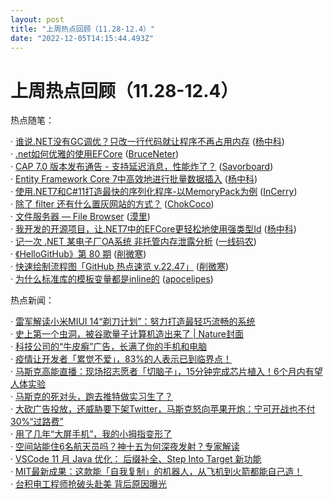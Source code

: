 ```yaml
---
layout: post
title: "上周热点回顾（11.28-12.4）"
date: "2022-12-05T14:15:44.493Z"
---
```

上周热点回顾（11.28-12.4）
==================

热点随笔：

· [谁说.NET没有GC调优？只改一行代码就让程序不再占用内存](https://www.cnblogs.com/rupeng/archive/2022/11/30/16937307.html) ([杨中科](https://www.cnblogs.com/rupeng/))  
· [.net如何优雅的使用EFCore](https://www.cnblogs.com/qwqwQAQ/archive/2022/11/28/16932139.html) ([BruceNeter](https://www.cnblogs.com/qwqwQAQ/))  
· [CAP 7.0 版本发布通告 - 支持延迟消息，性能炸了？](https://www.cnblogs.com/savorboard/archive/2022/11/28/cap-7-0.html) ([Savorboard](https://www.cnblogs.com/savorboard/))  
· [Entity Framework Core 7中高效地进行批量数据插入](https://www.cnblogs.com/rupeng/archive/2022/12/01/16940576.html) ([杨中科](https://www.cnblogs.com/rupeng/))  
· [使用.NET7和C#11打造最快的序列化程序-以MemoryPack为例](https://www.cnblogs.com/InCerry/archive/2022/12/02/how-to-make-the-fastest-net-serializer-with-net-7-c-11-case-of-memorypack.html) ([InCerry](https://www.cnblogs.com/InCerry/))  
· [除了 filter 还有什么置灰网站的方式？](https://www.cnblogs.com/coco1s/archive/2022/12/02/16943642.html) ([ChokCoco](https://www.cnblogs.com/coco1s/))  
· [文件服务器 — File Browser](https://www.cnblogs.com/zhurong/archive/2022/11/30/16937645.html) ([漠里](https://www.cnblogs.com/zhurong/))  
· [我开发的开源项目，让.NET7中的EFCore更轻松地使用强类型Id](https://www.cnblogs.com/rupeng/archive/2022/11/29/16934316.html) ([杨中科](https://www.cnblogs.com/rupeng/))  
· [记一次 .NET 某电子厂OA系统 非托管内存泄露分析](https://www.cnblogs.com/huangxincheng/archive/2022/12/02/16945067.html) ([一线码农](https://www.cnblogs.com/huangxincheng/))  
· [《HelloGitHub》第 80 期](https://www.cnblogs.com/xueweihan/archive/2022/11/28/16931268.html) ([削微寒](https://www.cnblogs.com/xueweihan/))  
· [快速绘制流程图「GitHub 热点速览 v.22.47」](https://www.cnblogs.com/xueweihan/archive/2022/12/01/16940364.html) ([削微寒](https://www.cnblogs.com/xueweihan/))  
· [为什么标准库的模板变量都是inline的](https://www.cnblogs.com/apocelipes/archive/2022/11/28/16931410.html) ([apocelipes](https://www.cnblogs.com/apocelipes/))

热点新闻：

· [雷军解读小米MIUI 14“剃刀计划”：努力打造最轻巧流畅的系统](https://news.cnblogs.com/n/732556/)  
· [史上第一个虫洞，被谷歌量子计算机造出来了 | Nature封面](https://news.cnblogs.com/n/732699/)  
· [科技公司的“牛皮癣”广告，长满了你的手机和电脑](https://news.cnblogs.com/n/732476/)  
· [疫情让开发者「累觉不爱」，83%的人表示已到临界点！](https://news.cnblogs.com/n/732760/)  
· [马斯克高能直播：现场招志愿者「切脑子」，15分钟完成芯片植入！6个月内有望人体实验](https://news.cnblogs.com/n/732654/)  
· [马斯克的死对头，跑去推特做实习生了？](https://news.cnblogs.com/n/732466/)  
· [大砍广告投放，还威胁要下架Twitter，马斯克怒向苹果开炮：宁可开战也不付30%“过路费”](https://news.cnblogs.com/n/732588/)  
· [用了几年“大屏手机”，我的小拇指变形了](https://news.cnblogs.com/n/732648/)  
· [空间站能住6名航天员吗？神十五为何深夜发射？专家解读](https://news.cnblogs.com/n/732531/)  
· [VSCode 11 月 Java 优化： 后缀补全、Step Into Target 新功能](https://news.cnblogs.com/n/732415/)  
· [MIT最新成果：这款能「自我复制」的机器人，从飞机到火箭都能自己造！](https://news.cnblogs.com/n/732518/)  
· [台积电工程师抢破头赴美 背后原因曝光](https://news.cnblogs.com/n/732459/)
